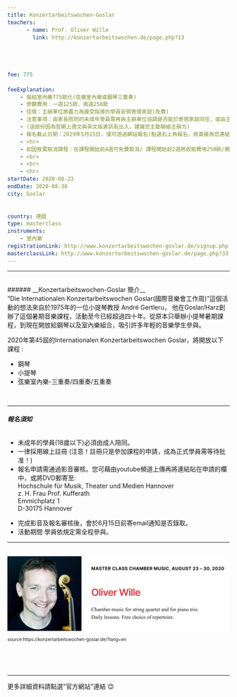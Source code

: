 ```yaml
---
title: Konzertarbeitswochen-Goslar
teachers:
      - name: Prof. Oliver Wille 
        link: http://konzertarbeitswochen.de/page.php?13




fee: 775 

feeExplanation:
    - 每組室內樂775歐元(弦樂室內樂或鋼琴三重奏)
    - 旁聽費用：一週125歐，兩週250歐  
    - 住宿：主辦單位將盡力為接受指導的學員安排寄宿家庭(免費)
    - 注意事項：由家長陪同的未成年學員需再與主辦單位協調是否能於寄宿家庭同住，或由主辦方推薦其他辦法自費住宿。
    - (這部份因為官網上德文與英文版資訊有出入，建議您主動聯絡主辦方)    
    - 報名截止日期：2029年5月15日，僅可透過網站報名(點選右上角報名，將直接為您連結到報名系統)  
    - <hr>
    - 如因故需取消課程：在課程開始前4週可免費取消/ 課程開始前2週將收取費用250歐/開課前2天將收取全課程費用
    - <br>
    - <br>
    - <hr>
startDate: 2020-08-23
endDate: 2020-08-30
city: Goslar
      

country: 德國
type: masterclass
instruments:
    - 室內樂
registrationLink: http://www.konzertarbeitswochen-goslar.de/signup.php
masterclassLink: http://www.konzertarbeitswochen-goslar.de/page.php?33                                   
---
```

<hr>
<br>
###### __Konzertarbeitswochen-Goslar 簡介__<br>  
“Die Internationalen Konzertarbeitswochen Goslar(國際音樂會工作周)”這個活動的想法來自於1975年的一位小提琴教授 André Gertleru，
他在Goslar/Harz創辦了這個暑期音樂課程，活動至今已經超過四十年。從原本只舉辦小提琴暑期課程，到現在開放給鋼琴以及室內樂組合，吸引許多年輕的音樂學生參與。<br>

2020年第45屆的Internationalen Konzertarbeitswochen Goslar，將開放以下課程 :<br>
<ul>
<li>鋼琴</li>
<li>小提琴</li>
<li>弦樂室內樂-三重奏/四重奏/五重奏</li>
</ul>
<br>
<hr>

###### __報名須知__<br>
<ul>
<li>未成年的學員(18歲以下)必須由成人陪同。</li>
<li>一律採用線上註冊 (注意！註冊只是參加課程的申請，成為正式學員需等待批准！)</li>
<li>報名申請需通過影音審核。您可藉由youtube頻道上傳再將連結貼在申請的欄中，或將DVD郵寄至:</li>
Hochschule für Musik, Theater und Medien Hannover<br>
z. H. Frau Prof. Kufferath<br>
Emmichplatz 1<br>
D-30175 Hannover
</ul>
<ul>
<li>完成影音及報名審核後，會於6月15日前寄email通知是否錄取。</li>
<li>活動期間 學員依規定需全程參與。</li>
</ul>


<hr>
<br>
<img src="/assets/img/Goslar/Goslar-MK-Kammer.png" class="img-fluid" alt="...">
<br>
<P style="font-size: 10px">source:https://konzertarbeitswochen-goslar.de/?lang=en</P>

<br>
<br>
<br>
<hr>
更多詳細資料請點選"官方網站"連結 😊

